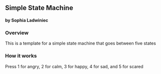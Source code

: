 ## Simple State Machine
#### by Sophia Ladwiniec


### Overview
This is a template for a simple state machine that goes between five states


### How it works
Press 1 for angry, 2 for calm, 3 for happy, 4 for sad, and 5 for scared 

